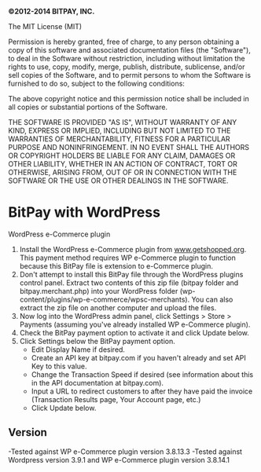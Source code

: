 <strong>©2012-2014 BITPAY, INC.</strong>

The MIT License (MIT)

Permission is hereby granted, free of charge, to any person obtaining a copy
of this software and associated documentation files (the "Software"), to deal
in the Software without restriction, including without limitation the rights
to use, copy, modify, merge, publish, distribute, sublicense, and/or sell
copies of the Software, and to permit persons to whom the Software is
furnished to do so, subject to the following conditions:

The above copyright notice and this permission notice shall be included in
all copies or substantial portions of the Software.

THE SOFTWARE IS PROVIDED "AS IS", WITHOUT WARRANTY OF ANY KIND, EXPRESS OR
IMPLIED, INCLUDING BUT NOT LIMITED TO THE WARRANTIES OF MERCHANTABILITY,
FITNESS FOR A PARTICULAR PURPOSE AND NONINFRINGEMENT. IN NO EVENT SHALL THE
AUTHORS OR COPYRIGHT HOLDERS BE LIABLE FOR ANY CLAIM, DAMAGES OR OTHER
LIABILITY, WHETHER IN AN ACTION OF CONTRACT, TORT OR OTHERWISE, ARISING FROM,
OUT OF OR IN CONNECTION WITH THE SOFTWARE OR THE USE OR OTHER DEALINGS IN
THE SOFTWARE.


BitPay with WordPress
=====================

WordPress e-Commerce plugin

1. Install the WordPress e-Commerce plugin from www.getshopped.org. This payment method requires WP e-Commerce plugin to function because this BitPay file is extension to e-Commerce plugin.
2. Don't attempt to install this BitPay file through the WordPress plugins control panel.  Extract two contents of this zip file (bitpay folder and bitpay.merchant.php) into your WordPress folder (wp-content/plugins/wp-e-commerce/wpsc-merchants).  You can also extract the zip file on another computer and upload the files.
3. Now log into the WordPress admin panel, click Settings > Store > Payments (assuming you've already installed WP e-Commerce plugin).
4. Check the BitPay payment option to activate it and click Update below.
5. Click Settings below the BitPay payment option.
    * Edit Display Name if desired.
    * Create an API key at bitpay.com if you haven't already and set API Key to this value.
    * Change the Transaction Speed if desired (see information about this in the API documentation at bitpay.com).
    * Input a URL to redirect customers to after they have paid the invoice (Transaction Results page, Your Account page, etc.)
    * Click Update below.


Version
-------
-Tested against WP e-Commerce plugin version 3.8.13.3
-Tested against Wordpress version 3.9.1 and WP e-Commerce plugin version 3.8.14.1
